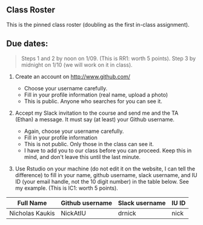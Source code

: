 ## Class Roster

This is the pinned class roster (doubling as the first in-class assignment).

## Due dates:
> Steps 1 and 2 by noon on 1/09. (This is RR1: worth 5 points).
> Step 3 by midnight on 1/10 (we will work on it in class).

1. Create an account on http://www.github.com/
    + Choose your username carefully.
    + Fill in your profile information (real name, upload a photo)
    + This is public. Anyone who searches for you can see it.
    
2. Accept my Slack invitation to the course and send me and the TA (Ethan) a message. It must say (at least) your Github username.
    + Again, choose your username carefully.
    + Fill in your profile information
    + This is not public. Only those in the class can see it.
    + I have to add you to our class before you can proceed. Keep this in mind, and don't leave this until the last minute.
    
3. Use Rstudio on your machine (do not edit it on the website, I can tell the difference) to fill in your name, github username, slack username, and IU ID (your email handle, not the 10 digit number) in the table below. See my example. (This is IC1: worth 5 points).

|     Full Name           | Github username | Slack username | IU ID |
|-------------------------|-----------------|----------------|---------------|
| Nicholas Kaukis        | NickAtIU        | drnick       | nick |
